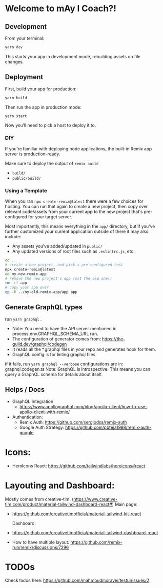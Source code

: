 # Welcome to mAy I Coach?!

## Development

From your terminal:

```sh
yarn dev
```

This starts your app in development mode, rebuilding assets on file changes.

## Deployment

First, build your app for production:

```sh
yarn build
```

Then run the app in production mode:

```sh
yarn start
```

Now you'll need to pick a host to deploy it to.

### DIY

If you're familiar with deploying node applications, the built-in Remix app server is production-ready.

Make sure to deploy the output of `remix build`

- `build/`
- `public/build/`

### Using a Template

When you ran `npx create-remix@latest` there were a few choices for hosting. You can run that again to create a new project, then copy over relevant code/assets from your current app to the new project that's pre-configured for your target server.

Most importantly, this means everything in the `app/` directory, but if you've further customized your current application outside of there it may also include:

- Any assets you've added/updated in `public/`
- Any updated versions of root files such as `.eslintrc.js`, etc.

```sh
cd ..
# create a new project, and pick a pre-configured host
npx create-remix@latest
cd my-new-remix-app
# remove the new project's app (not the old one!)
rm -rf app
# copy your app over
cp -R ../my-old-remix-app/app app
```

## Generate GraphQL types

run `yarn graphql` .

- Note: You need to have the API server mentioned in process.env.GRAPHQL_SCHEMA_URL run.
- The configuration of generator comes from: https://the-guild.dev/graphql/codegen
- It reads all the \*.graphql files in your repo and generates hook for them.
- GraphQL.config is for linting graphql files.

if it fails, run `yarn graphql --verbose`
configurations are in: graphql.codegen.ts
Note: GraphQL is introspective. This means you can query a GraphQL schema for details about itself.

## Helps / Docs

- GraphQL Integration
  - https://www.apollographql.com/blog/apollo-client/how-to-use-apollo-client-with-remix/
- Authentication:
  - Remix Auth: https://github.com/sergiodxa/remix-auth
  - Google Auth Strategy: https://github.com/pbteja1998/remix-auth-google

# Icons:

- HeroIcons React: https://github.com/tailwindlabs/heroicons#react

# Layouting and Dashboard:

Mostly comes from creative-tim. (https://www.creative-tim.com/product/material-tailwind-dashboard-react#)
Main page:

- https://github.com/creativetimofficial/material-tailwind-kit-react

  Dashboard:

- https://github.com/creativetimofficial/material-tailwind-dashboard-react
- How to have multiple layout: https://github.com/remix-run/remix/discussions/7296

# TODOs

Check todos here: https://github.com/mahmoudmoravej/testui/issues/2
